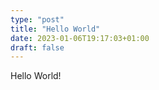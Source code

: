```yaml
---
type: "post"
title: "Hello World"
date: 2023-01-06T19:17:03+01:00
draft: false
---
```


Hello World!

